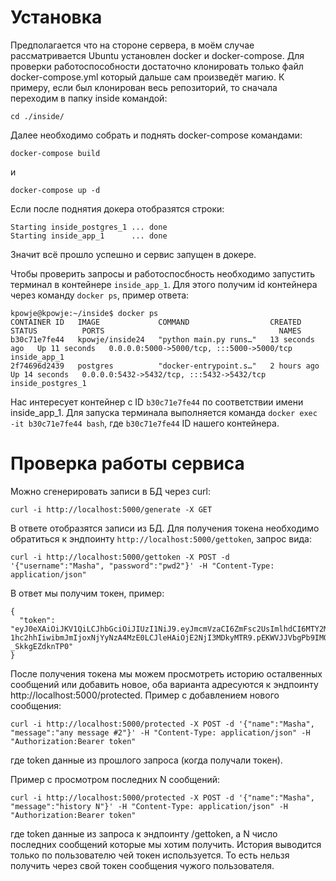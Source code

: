 # Установка
Предполагается что на стороне сервера, в моём случае рассматривается Ubuntu установлен docker и docker-compose.
Для проверки работоспособности достаточно клонировать только файл docker-compose.yml который дальше сам произведёт магию.
К примеру, если был клонирован весь репозиторий, то сначала переходим в папку inside командой:
```
cd ./inside/
```
Далее необходимо собрать и поднять docker-compose командами:
```
docker-compose build
```
и
```
docker-compose up -d
```
Если после поднятия докера отобразятся строки:
```
Starting inside_postgres_1 ... done
Starting inside_app_1      ... done
```
Значит всё прошло успешно и сервис запущен в докере.

Чтобы проверить запросы и работоспосбность необходимо запустить терминал в контейнере ```inside_app_1```.
Для этого получим id контейнера через команду ```docker ps```, пример ответа:

```
kpowje@kpowje:~/inside$ docker ps
CONTAINER ID   IMAGE             COMMAND                  CREATED          STATUS          PORTS                                       NAMES
b30c71e7fe44   kpowje/inside24   "python main.py runs…"   13 seconds ago   Up 11 seconds   0.0.0.0:5000->5000/tcp, :::5000->5000/tcp   inside_app_1
2f74696d2439   postgres          "docker-entrypoint.s…"   2 hours ago      Up 14 seconds   0.0.0.0:5432->5432/tcp, :::5432->5432/tcp   inside_postgres_1
```

Нас интересует контейнер с ID ```b30c71e7fe44``` по соответствии имени inside_app_1.
Для запуска терминала выполняется команда ```docker exec -it b30c71e7fe44 bash```, где ```b30c71e7fe44``` ID нашего контейнера.

# Проверка работы сервиса
Можно сгенерировать записи в БД через curl:
```
curl -i http://localhost:5000/generate -X GET
```
В ответе отобразятся записи из БД.
Для получения токена необходимо обратиться к эндпоинту ```http://localhost:5000/gettoken```, запрос вида:
```
curl -i http://localhost:5000/gettoken -X POST -d '{"username":"Masha", "password":"pwd2"}' -H "Content-Type: application/json"
```
В ответ мы получим токен, пример:
```
{
  "token": "eyJ0eXAiOiJKV1QiLCJhbGciOiJIUzI1NiJ9.eyJmcmVzaCI6ZmFsc2UsImlhdCI6MTY2MjcwODMxNCwianRpIjoiNTg3M2NlMDItYjc0ZC00YzVjLTk4MmMtMTkzZWZhY2U1MGNhIiwidHlwZSI6ImFjY2VzcyIsInN1YiI6Ik   1hc2hhIiwibmJmIjoxNjYyNzA4MzE0LCJleHAiOjE2NjI3MDkyMTR9.pEKWVJJVbgPb9IMQNN_bcrgU0eOYG-_SkkgEZdknTP0"
}
```

После получения токена мы можем просмотреть историю осталвенных сообщений или добавить новое, оба варианта адресуются к эндпоинту http://localhost:5000/protected.
Пример с добавлением нового сообщения:
```
curl -i http://localhost:5000/protected -X POST -d '{"name":"Masha", "message":"any message #2"}' -H "Content-Type: application/json" -H "Authorization:Bearer token"
```
где token данные из прошлого запроса (когда получали токен).

Пример с просмотром последних N сообщений:
```
curl -i http://localhost:5000/protected -X POST -d '{"name":"Masha", "message":"history N"}' -H "Content-Type: application/json" -H "Authorization:Bearer token"
```
где token данные из запроса к эндпоинту /gettoken, а N число последних сообщений которые мы хотим получить. История выводится только по пользователю чей токен используется.
То есть нельзя получить через свой токен сообщения чужого пользователя.

